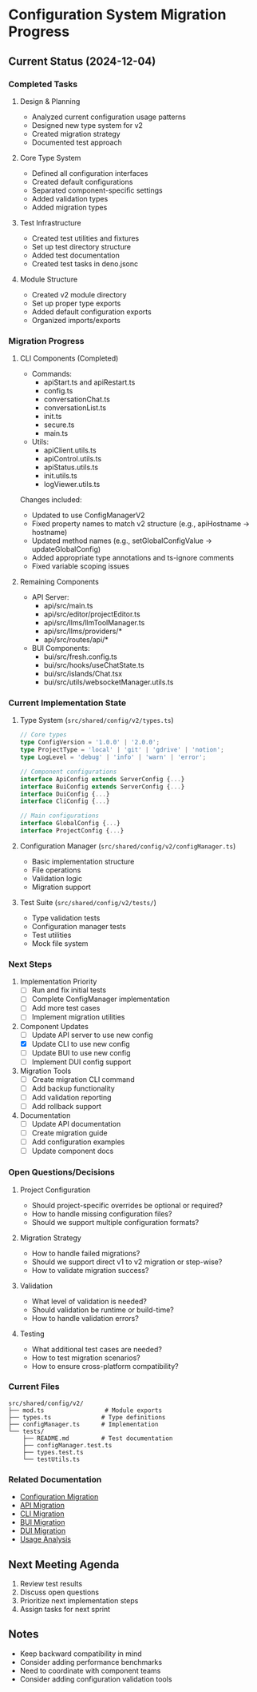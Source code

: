 # Configuration System Migration Progress

## Current Status (2024-12-04)

### Completed Tasks

1. Design & Planning
   - Analyzed current configuration usage patterns
   - Designed new type system for v2
   - Created migration strategy
   - Documented test approach

2. Core Type System
   - Defined all configuration interfaces
   - Created default configurations
   - Separated component-specific settings
   - Added validation types
   - Added migration types

3. Test Infrastructure
   - Created test utilities and fixtures
   - Set up test directory structure
   - Added test documentation
   - Created test tasks in deno.jsonc

4. Module Structure
   - Created v2 module directory
   - Set up proper type exports
   - Added default configuration exports
   - Organized imports/exports

### Migration Progress

1. CLI Components (Completed)
   - Commands:
     - apiStart.ts and apiRestart.ts
     - config.ts
     - conversationChat.ts
     - conversationList.ts
     - init.ts
     - secure.ts
     - main.ts
   - Utils:
     - apiClient.utils.ts
     - apiControl.utils.ts
     - apiStatus.utils.ts
     - init.utils.ts
     - logViewer.utils.ts

   Changes included:
   - Updated to use ConfigManagerV2
   - Fixed property names to match v2 structure (e.g., apiHostname → hostname)
   - Updated method names (e.g., setGlobalConfigValue → updateGlobalConfig)
   - Added appropriate type annotations and ts-ignore comments
   - Fixed variable scoping issues

2. Remaining Components
   - API Server:
     - api/src/main.ts
     - api/src/editor/projectEditor.ts
     - api/src/llms/llmToolManager.ts
     - api/src/llms/providers/*
     - api/src/routes/api/*
   - BUI Components:
     - bui/src/fresh.config.ts
     - bui/src/hooks/useChatState.ts
     - bui/src/islands/Chat.tsx
     - bui/src/utils/websocketManager.utils.ts

### Current Implementation State

1. Type System (`src/shared/config/v2/types.ts`)
   ```typescript
   // Core types
   type ConfigVersion = '1.0.0' | '2.0.0';
   type ProjectType = 'local' | 'git' | 'gdrive' | 'notion';
   type LogLevel = 'debug' | 'info' | 'warn' | 'error';

   // Component configurations
   interface ApiConfig extends ServerConfig {...}
   interface BuiConfig extends ServerConfig {...}
   interface DuiConfig {...}
   interface CliConfig {...}

   // Main configurations
   interface GlobalConfig {...}
   interface ProjectConfig {...}
   ```

2. Configuration Manager (`src/shared/config/v2/configManager.ts`)
   - Basic implementation structure
   - File operations
   - Validation logic
   - Migration support

3. Test Suite (`src/shared/config/v2/tests/`)
   - Type validation tests
   - Configuration manager tests
   - Test utilities
   - Mock file system

### Next Steps

1. Implementation Priority
   - [ ] Run and fix initial tests
   - [ ] Complete ConfigManager implementation
   - [ ] Add more test cases
   - [ ] Implement migration utilities

2. Component Updates
   - [ ] Update API server to use new config
   - [x] Update CLI to use new config
   - [ ] Update BUI to use new config
   - [ ] Implement DUI config support

3. Migration Tools
   - [ ] Create migration CLI command
   - [ ] Add backup functionality
   - [ ] Add validation reporting
   - [ ] Add rollback support

4. Documentation
   - [ ] Update API documentation
   - [ ] Create migration guide
   - [ ] Add configuration examples
   - [ ] Update component docs

### Open Questions/Decisions

1. Project Configuration
   - Should project-specific overrides be optional or required?
   - How to handle missing configuration files?
   - Should we support multiple configuration formats?

2. Migration Strategy
   - How to handle failed migrations?
   - Should we support direct v1 to v2 migration or step-wise?
   - How to validate migration success?

3. Validation
   - What level of validation is needed?
   - Should validation be runtime or build-time?
   - How to handle validation errors?

4. Testing
   - What additional test cases are needed?
   - How to test migration scenarios?
   - How to ensure cross-platform compatibility?

### Current Files

```
src/shared/config/v2/
├── mod.ts                 # Module exports
├── types.ts              # Type definitions
├── configManager.ts      # Implementation
└── tests/
    ├── README.md         # Test documentation
    ├── configManager.test.ts
    ├── types.test.ts
    └── testUtils.ts
```

### Related Documentation

- [Configuration Migration](./config_migration.md)
- [API Migration](./api_migration.md)
- [CLI Migration](./cli_migration.md)
- [BUI Migration](./bui_migration.md)
- [DUI Migration](./dui_migration.md)
- [Usage Analysis](./usage_analysis.md)

## Next Meeting Agenda

1. Review test results
2. Discuss open questions
3. Prioritize next implementation steps
4. Assign tasks for next sprint

## Notes

- Keep backward compatibility in mind
- Consider adding performance benchmarks
- Need to coordinate with component teams
- Consider adding configuration validation tools